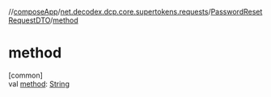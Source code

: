 //[composeApp](../../../index.md)/[net.decodex.dcp.core.supertokens.requests](../index.md)/[PasswordResetRequestDTO](index.md)/[method](method.md)

# method

[common]\
val [method](method.md): [String](https://kotlinlang.org/api/latest/jvm/stdlib/kotlin/-string/index.html)
